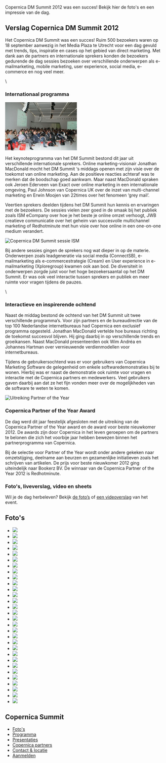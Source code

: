 Copernica DM Summit 2012 was een succes! Bekijk hier de foto's en een
impressie van de dag.

Verslag Copernica DM Summit 2012
--------------------------------

Het Copernica DM Summit was een succes! Ruim 500 bezoekers waren op 18
september aanwezig in het Media Plaza te Utrecht voor een dag gevuld met
trends, tips, inspiratie en cases op het gebied van direct marketing.
Met dank aan de partners en internationale sprekers konden de bezoekers
gedurende de dag sessies bezoeken over verschillende onderwerpen als
e-mailmarketing, mobile marketing, user experience, social media,
e-commerce en nog veel meer.

\

### Internationaal programma

![Copernica DM Summit Polar](../images/DMSummit01.JPG)

Het keynoteprogramma van het DM Summit bestond dit jaar uit
verschillende internationale sprekers. Online marketing-visionair
Jonathan MacDonald mocht het DM Summit ‘s middags openen met zijn visie
over de toekomst van online marketing. Aan de positieve reacties
achteraf was te merken dat de boodschap goed aankwam. Maar naast
MacDonald spraken ook Jeroen Ederveen van Exact over online marketing in
een internationale omgeving, Paul Johnson van Copernica UK over de inzet
van multi-channel marketing en Erwin Moojen van 22times over het
fenomeen ‘grey mail’.

Veertien sprekers deelden tijdens het DM Summit hun kennis en ervaringen
met de bezoekers. De sessies vielen zeer goed in de smaak bij het
publiek zoals ISM eCompany over hoe je het beste je online omzet
verhoogt, JWB creatieve communicatie over het geheim van succesvolle
multichannel marketing of Redhotminute met hun visie over hoe online in
een one-on-one medium verandert.

![Copernica DM Summit sessie ISM](Copernicacom/DMSummit02.JPG)

Bij andere sessies gingen de sprekers nog wat dieper in op de materie.
Onderwerpen zoals leadgeneratie via social media (ConnectSB),
e-mailmarketing als e-commercestrategie (Cream) en User experience in
e-mailmarketing (Xploregroup) kwamen ook aan bod. De diversiteit in
onderwerpen zorgde juist voor het hoge bezoekersaantal op het DM Summit.
Er was ook veel interactie tussen sprekers en publiek en meer ruimte
voor vragen tijdens de pauzes.

\

### Interactieve en inspirerende ochtend

Naast de middag bestond de ochtend van het DM Summit uit twee
verschillende programma’s. Voor zijn partners en de bureaudirectie van
de top 100 Nederlandse internetbureaus had Copernica een exclusief
programma opgesteld. Jonathan MacDonald vertelde hoe bureaus richting de
toekomst succesvol blijven. Hij ging daarbij in op verschillende trends
en groeikansen. Naast MacDonald presenteerden ook Wim Andréa en Johannes
Hartman over vernieuwende verdienmodellen voor internetbureaus.

Tijdens de gebruikersochtend was er voor gebruikers van Copernica
Marketing Software de gelegenheid om enkele softwaredemonstraties bij te
wonen. Hierbij was er naast de demonstratie ook ruimte voor vragen en
interactie met de Copernica partners en medewerkers. Veel gebruikers
gaven daarbij aan dat ze het fijn vonden meer over de mogelijkheden van
de software te weten te komen.

![Uitreiking Partner of the Year](Copernicacom/DMSummit03.JPG)

### Copernica Partner of the Year Award

De dag werd dit jaar feestelijk afgesloten met de uitreiking van de
Copernica Partner of the Year award en de award voor beste nieuwkomer
2012. De awards zijn door Copernica in het leven geroepen om de partners
te belonen die zich het voorbije jaar hebben bewezen binnen het
partnerprogramma van Copernica.

Bij de selectie voor Partner of the Year wordt onder andere gekeken naar
omzetstijging, deelname aan beurzen en gezamenlijke initiatieven zoals
het schrijven van artikelen. De prijs voor beste nieuwkomer 2012 ging
uiteindelijk naar Bookerz BV. De winnaar van de Copernica Partner of the
Year 2012 is Redhotminute.

### Foto's, liveverslag, video en sheets

Wil je de dag herbeleven? Bekijk [de
foto’s](./photos-copernica-dm-summit-2012.md)
of [een videoverslag](http://www.youtube.com/watch?v=QJVbjtnHt5Y) van
het event.

Foto's
------

-   ![](dmsummit2012_photos/DSC04530.jpg)
-   ![](dmsummit2012_photos/DSC04531.jpg)
-   ![](dmsummit2012_photos/DSC04551.jpg)
-   ![](dmsummit2012_photos/DSC04555.jpg)
-   ![](dmsummit2012_photos/DSC04653.jpg)
-   ![](dmsummit2012_photos/DSC04654.jpg)
-   ![](dmsummit2012_photos/DSC04664.jpg)
-   ![](dmsummit2012_photos/DSC04870.jpg)
-   ![](dmsummit2012_photos/DSC04666.jpg)
-   ![](dmsummit2012_photos/DSC04668.jpg)
-   ![](dmsummit2012_photos/DSC04670.jpg)
-   ![](dmsummit2012_photos/DSC04680.jpg)
-   ![](dmsummit2012_photos/DSC04682.jpg)
-   ![](dmsummit2012_photos/DSC04683.jpg)
-   ![](dmsummit2012_photos/DSC04698.jpg)
-   ![](dmsummit2012_photos/DSC04699.jpg)
-   ![](dmsummit2012_photos/DSC04709.jpg)
-   ![](dmsummit2012_photos/DSC04711.jpg)
-   ![](dmsummit2012_photos/DSC04713.jpg)
-   ![](dmsummit2012_photos/DSC04714.jpg)
-   ![](dmsummit2012_photos/DSC04715.jpg)
-   ![](dmsummit2012_photos/DSC04716.jpg)
-   ![](dmsummit2012_photos/DSC04724.jpg)
-   ![](dmsummit2012_photos/DSC04487.jpg)
-   ![](dmsummit2012_photos/DSC04741.jpg)
-   ![](dmsummit2012_photos/DSC04744.jpg)
-   ![](dmsummit2012_photos/DSC04757.jpg)
-   ![](dmsummit2012_photos/DSC04759.jpg)
-   ![](dmsummit2012_photos/DSC04838.jpg)
-   ![](dmsummit2012_photos/DSC04842.jpg)

Copernica Summit
----------------

-   [Foto's](http://www.copernica.com/nl/ondersteuning/copernica-dm-summit/fotos-copernica-dm-summit-2012 "Foto's Copernica DM Summit 2012")
-   [Programma](http://www.copernica.com/nl/ondersteuning/copernica-summit/programma-copernica-summit "Copernica Summit programma")
-   [Presentaties](http://www.copernica.com/nl/ondersteuning/copernica-summit/sprekers-copernica-summit "Copernica Summit sprekers")
-   [Copernica
    partners](http://www.copernica.com/nl/ondersteuning/copernica-summit/copernica-partners "Copernica partners")
-   [Contact &
    locatie](http://www.copernica.com/nl/ondersteuning/copernica-summit/contact-locatie "Copernica Summit contact & locatie")
-   [Aanmelden](http://www.copernica.com/nl/ondersteuning/copernica-summit/meld-je-nu-aan-voor-het-copernica-summit "Meld je nu aan voor het Copernica Summit!")

